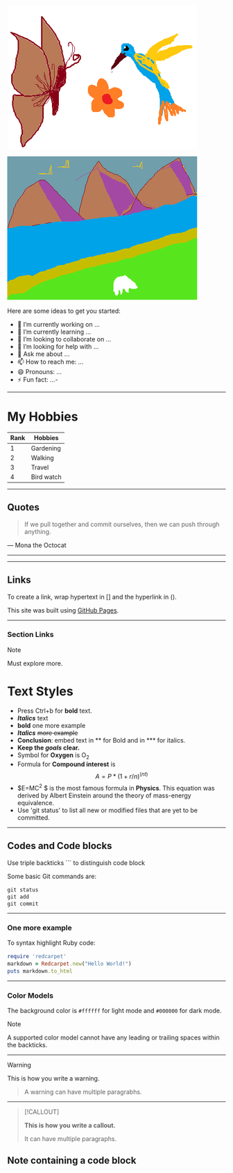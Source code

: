 
<!--
**Sri417666/Sri417666** is a ✨ _special_ ✨ repository because its `README.md` (this file) appears on your GitHub profile.-->
![alt text](readmetest1.png)

![alt text](image.png)

Here are some ideas to get you started:

- 🔭 I’m currently working on ...
- 🌱 I’m currently learning ...
- 👯 I’m looking to collaborate on ...
- 🤔 I’m looking for help with ...
- 💬 Ask me about ...
- 📫 How to reach me: ...
- 😄 Pronouns: ...
- ⚡ Fun fact: ...-

---

# My Hobbies

| Rank | Hobbies |
| ---- | ------- |
| 1 | Gardening |
| 2 | Walking |
| 3 | Travel |
| 4 | Bird watch |

---

## Quotes

> If we pull together and commit ourselves, then we can push through anything.

— Mona the Octocat

---

<!-- taken this quote from the QSG -->

---

## Links

To create a link, wrap hypertext in [] and the hyperlink in ().

This site was built using [GitHub Pages](https://pages.github.com/).

---

### Section Links

> [!Note]
> Must explore more.

# Text Styles

- Press Ctrl+b for **bold** text.
- ***Italics*** text  
- **bold** one more example
- ***Italics*** ~~more example~~
- **Conclusion**: embed text in ** for Bold and in *** for italics.
- **Keep the ***goals*** clear.**
- Symbol for **Oxygen** is O<sub>2</sub>
- Formula for **Compound interest** is $$
A = P*(1+r/n)^(nt)$$
- $E=MC<sup>2</sup> $ is the most famous formula in **Physics**. This equation was derived by Albert Einstein around the theory of mass-energy equivalence.
- Use 'git status' to list all new or modified files that are yet to be committed.

---

## Codes and Code blocks

Use triple backticks ``` to distinguish code block

Some basic Git commands are:

```
git status
git add
git commit
```

---

### One more example

To syntax highlight Ruby code:

```ruby
require 'redcarpet'
markdown = Redcarpet.new("Hello World!")
puts markdown.to_html
```

---

### Color Models

The background color is `#ffffff` for light mode and `#000000` for dark mode.

> [!NOTE]
> A supported color model cannot have any leading or trailing spaces within the backticks.
---
> [!WARNING]
> This is how you write a warning.

> A warning can have multiple paragrabhs.
---
> [!CALLOUT]
>
> **This is how you write a callout.**
>
> It can have multiple paragraphs.

## Note containing a code block
